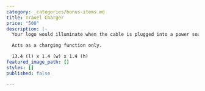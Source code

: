```yaml
---
category: _categories/bonus-items.md
title: Travel Charger
price: "500"
description: |-
  Your logo would illuminate when the cable is plugged into a power source.

  Acts as a charging function only.

  13.4 (l) x 1.4 (w) x 1.4 (h)
featured_image_path: []
styles: []
published: false

---
```

